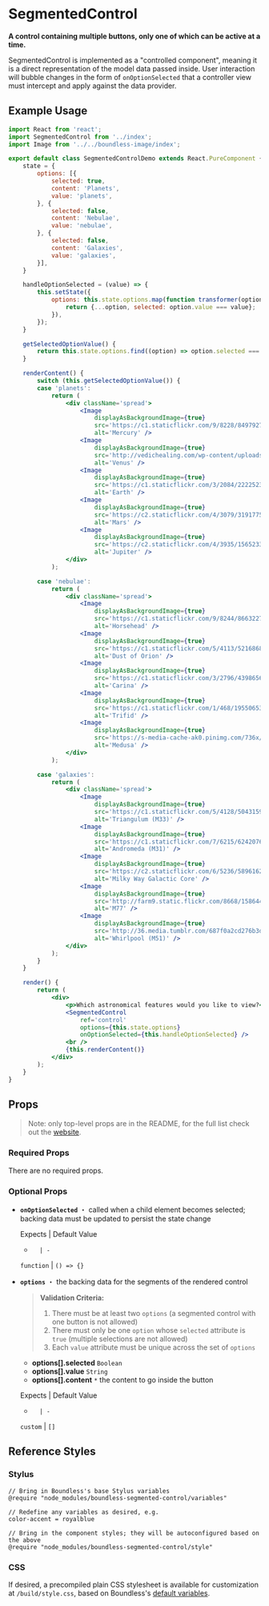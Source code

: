 <!---
THIS IS AN AUTOGENERATED FILE. EDIT INDEX.JS INSTEAD.
-->
# SegmentedControl

__A control containing multiple buttons, only one of which can be active at a time.__

SegmentedControl is implemented as a "controlled component", meaning it is a direct representation of the model data passed inside. User interaction will bubble changes in the form of `onOptionSelected` that a controller view must intercept and apply against the data provider.

## Example Usage
```jsx
import React from 'react';
import SegmentedControl from '../index';
import Image from '../../boundless-image/index';

export default class SegmentedControlDemo extends React.PureComponent {
    state = {
        options: [{
            selected: true,
            content: 'Planets',
            value: 'planets',
        }, {
            selected: false,
            content: 'Nebulae',
            value: 'nebulae',
        }, {
            selected: false,
            content: 'Galaxies',
            value: 'galaxies',
        }],
    }

    handleOptionSelected = (value) => {
        this.setState({
            options: this.state.options.map(function transformer(option) {
                return {...option, selected: option.value === value};
            }),
        });
    }

    getSelectedOptionValue() {
        return this.state.options.find((option) => option.selected === true).value;
    }

    renderContent() {
        switch (this.getSelectedOptionValue()) {
        case 'planets':
            return (
                <div className='spread'>
                    <Image
                        displayAsBackgroundImage={true}
                        src='https://c1.staticflickr.com/9/8228/8497927563_00dcb3fe09_b.jpg'
                        alt='Mercury' />
                    <Image
                        displayAsBackgroundImage={true}
                        src='http://vedichealing.com/wp-content/uploads/2013/03/Venusflickr-300x300.jpg'
                        alt='Venus' />
                    <Image
                        displayAsBackgroundImage={true}
                        src='https://c1.staticflickr.com/3/2084/2222523486_5e1894e314_b.jpg'
                        alt='Earth' />
                    <Image
                        displayAsBackgroundImage={true}
                        src='https://c2.staticflickr.com/4/3079/3191775310_bc6a8234d3.jpg'
                        alt='Mars' />
                    <Image
                        displayAsBackgroundImage={true}
                        src='https://c2.staticflickr.com/4/3935/15652333232_6b44ff9cbf_b.jpg'
                        alt='Jupiter' />
                </div>
            );

        case 'nebulae':
            return (
                <div className='spread'>
                    <Image
                        displayAsBackgroundImage={true}
                        src='https://c1.staticflickr.com/9/8244/8663227196_1e3719be69_b.jpg'
                        alt='Horsehead' />
                    <Image
                        displayAsBackgroundImage={true}
                        src='https://c1.staticflickr.com/5/4113/5216868239_b53b8d5e80_b.jpg'
                        alt='Dust of Orion' />
                    <Image
                        displayAsBackgroundImage={true}
                        src='https://c1.staticflickr.com/3/2796/4398656115_ceb9a987ce_b.jpg'
                        alt='Carina' />
                    <Image
                        displayAsBackgroundImage={true}
                        src='https://c1.staticflickr.com/1/468/19550653503_e4e0017579_b.jpg'
                        alt='Trifid' />
                    <Image
                        displayAsBackgroundImage={true}
                        src='https://s-media-cache-ak0.pinimg.com/736x/df/5f/71/df5f7105d0de64246395fdda57f51ddf.jpg'
                        alt='Medusa' />
                </div>
            );

        case 'galaxies':
            return (
                <div className='spread'>
                    <Image
                        displayAsBackgroundImage={true}
                        src='https://c1.staticflickr.com/5/4128/5043159769_f382995a9b_b.jpg'
                        alt='Triangulum (M33)' />
                    <Image
                        displayAsBackgroundImage={true}
                        src='https://c1.staticflickr.com/7/6215/6242076308_d01dccd1b4_b.jpg'
                        alt='Andromeda (M31)' />
                    <Image
                        displayAsBackgroundImage={true}
                        src='https://c2.staticflickr.com/6/5236/5896162967_a656cf460a_b.jpg'
                        alt='Milky Way Galactic Core' />
                    <Image
                        displayAsBackgroundImage={true}
                        src='http://farm9.static.flickr.com/8668/15864469305_b3db67dd1d_m.jpg'
                        alt='M77' />
                    <Image
                        displayAsBackgroundImage={true}
                        src='http://36.media.tumblr.com/687f0a2cd276b3d0013aa36aa2908845/tumblr_mmhvnnIx4L1qgvl7lo1_500.jpg'
                        alt='Whirlpool (M51)' />
                </div>
            );
        }
    }

    render() {
        return (
            <div>
                <p>Which astronomical features would you like to view?</p>
                <SegmentedControl
                    ref='control'
                    options={this.state.options}
                    onOptionSelected={this.handleOptionSelected} />
                <br />
                {this.renderContent()}
            </div>
        );
    }
}

```


## Props

> Note: only top-level props are in the README, for the full list check out the [website](http://boundless.js.org/SegmentedControl#props).

### Required Props

There are no required props.


### Optional Props

- __`onOptionSelected`__ ・ called when a child element becomes selected; backing data must be updated to persist the state change

  Expects | Default Value
  -       | -
  `function` | `() => {}`

- __`options`__ ・ the backing data for the segments of the rendered control
  
  > __Validation Criteria:__
  >
  > 1. There must be at least two `options` (a segmented control with one button is not allowed)
  > 1. There must only be one `option` whose `selected` attribute is `true` (multiple selections are not allowed)
  > 1. Each `value` attribute must be unique across the set of `options`
  
  - __options[].selected__ `Boolean`
  - __options[].value__ `String`
  - __options[].content__ `*`
  the content to go inside the button

  Expects | Default Value
  -       | -
  `custom` | `[]`


## Reference Styles
### Stylus
```stylus
// Bring in Boundless's base Stylus variables
@require "node_modules/boundless-segmented-control/variables"

// Redefine any variables as desired, e.g.
color-accent = royalblue

// Bring in the component styles; they will be autoconfigured based on the above
@require "node_modules/boundless-segmented-control/style"
```

### CSS
If desired, a precompiled plain CSS stylesheet is available for customization at `/build/style.css`, based on Boundless's [default variables](https://github.com/enigma-io/boundless/blob/master/variables.styl).

